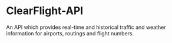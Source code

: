 # ClearFlight-API
An API which provides real-time and historical traffic and weather information for airports, routings and flight numbers.
